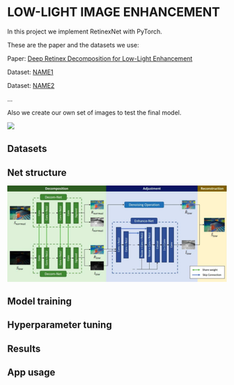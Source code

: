 # LOW-LIGHT IMAGE ENHANCEMENT

In this project we implement RetinexNet with PyTorch.

These are the paper and the datasets we use:

Paper: [Deep Retinex Decomposition for Low-Light Enhancement](https://paperswithcode.com/paper/deep-retinex-decomposition-for-low-light)

Dataset: [NAME1](LINK1)

Dataset: [NAME2](LINK2)

...

Also we create our own set of images to test the final model.

<img src="figs/readme_example.png" width="800px"/>

## Datasets

## Net structure
<img src="figs/retinexnet.png" width="800px"/>

## Model training

## Hyperparameter tuning

## Results

## App usage

